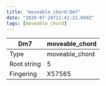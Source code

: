 ```yaml
---
title: "moveable_chord:Dm7"
date: "2020-07-24T12:42:21.660Z"
tags: [moveable_chord]
---
```


|Dm7|moveable_chord|
|---|---|
|Type|moveable_chord|
|Root string|5|
|Fingering|X57565|

